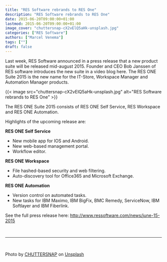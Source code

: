```yaml
---
title: "RES Software rebrands to RES One"
description: "RES Software rebrands to RES One"
date: 2015-06-20T09:00:00+01:00
lastmod: 2015-06-20T09:00:00+01:00
image_cover: "chuttersnap-cX2vElQ5aHk-unsplash.jpg"
categories: ["RES Software"]
authors: ["Marcel Venema"] 
tags: [""]
draft: false
---
```


Last week, RES Software announced in a press release that a new product suite will be released mid-august 2015. Founder and CEO Bob Janssen of RES software introduces the new suite in a video blog here. The RES ONE Suite 2015 is the new name for the IT-Store, Workspace Manager and Automation Manager products. 

<!--more-->

{{< image src="chuttersnap-cX2vElQ5aHk-unsplash.jpg" alt="RES Software rebrands to RES One" >}}

The RES ONE Suite 2015 consists of RES ONE Self Service, RES Workspace and RES ONE Automation.

Highlights of the upcoming release are:

**RES ONE Self Service**
- New mobile app for IOS and Android.
- New web-based management portal.
- Workflow editor.


**RES ONE Workspace**
- File hashed-based security and web filtering.
- Auto-discovery tool for Office365 and Microsoft Exchange.

**RES ONE Automation**
- Version control on automated tasks.
- New tasks for IBM Maximo, IBM BigFix, BMC Remedy, ServiceNow, IBM Softlayer and IBM Fiberlink.


See the full press release here: http://www.ressoftware.com/news/june-15-2015

&nbsp;

---
&nbsp;

Photo by <a href="https://unsplash.com/@chuttersnap?utm_content=creditCopyText&utm_medium=referral&utm_source=unsplash">CHUTTERSNAP</a> on <a href="https://unsplash.com/photos/woman-wearing-black-crew-neck-dress-walking-near-the-chair-cX2vElQ5aHk?utm_content=creditCopyText&utm_medium=referral&utm_source=unsplash">Unsplash</a>
  
&nbsp;
